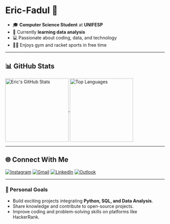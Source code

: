 # Eric-Fadul 👋

- 🎓 **Computer Science Student** at **UNIFESP**  
- 🌱 Currently **learning data analysis**  
- 💻 Passionate about coding, data, and technology  
- 🏋️‍♂️ Enjoys gym and racket sports in free time  

---

## 📊 GitHub Stats

<a href="https://github.com/anuraghazra/github-readme-stats">
  <img loading="lazy" height=200 align="center" src="https://github-readme-stats.vercel.app/api?username=faduzin&show_icons=true&theme=tokyonight&count_private=true&include_all_commits=true" alt="Eric's GitHub Stats"/>
</a>
<a href="https://github.com/anuraghazra/convoychat">
  <img loading="lazy" height=200 align="center" src="https://github-readme-stats.vercel.app/api/top-langs/?username=faduzin&layout=compact&langs_count=8theme=tokyonight" alt="Top Languages"/>
</a>

---

## 🌐 Connect With Me

<div> 
  <a href="https://www.instagram.com/faduzin" target="_blank"><img src="https://img.shields.io/badge/-Instagram-%23E4405F?style=for-the-badge&logo=instagram&logoColor=white" alt="Instagram"/></a> 
  <a href="mailto:eric.fadul@gmail.com" target="_blank"><img src="https://img.shields.io/badge/Gmail-D14836?style=for-the-badge&logo=gmail&logoColor=white" alt="Gmail"/></a>
  <a href="https://www.linkedin.com/in/ericfadul/" target="_blank"><img src="https://img.shields.io/badge/-LinkedIn-%230077B5?style=for-the-badge&logo=linkedin&logoColor=white" alt="LinkedIn"/></a> 
  <a href="mailto:eric.fadul@gmail.com" target="_blank"><img src="https://img.shields.io/badge/Outlook-0078D4?style=for-the-badge&logo=microsoft-outlook&logoColor=white" alt="Outlook"/></a>
</div>

---

### 🚀 Personal Goals
- Build exciting projects integrating **Python, SQL, and Data Analysis**.  
- Share knowledge and contribute to open-source projects.  
- Improve coding and problem-solving skills on platforms like HackerRank.

